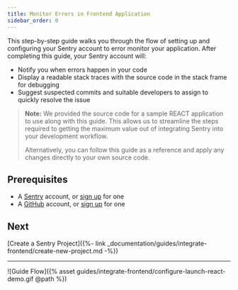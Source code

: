 ```yaml
---
title: Monitor Errors in Frontend Application
sidebar_order: 0
---
```


This step-by-step guide walks you through the flow of setting up and configuring your Sentry account to error monitor your application.  After completing this guide, your Sentry account will: 
- Notify you when errors happen in your code
- Display a readable stack traces with the source code in the stack frame for debugging
- Suggest suspected commits and suitable developers to assign to quickly resolve the issue

> **Note:**  We provided the source code for a sample REACT application to use along with this guide. This allows us to streamline the steps required to getting the maximum value out of integrating Sentry into your development workflow.
>
> Alternatively, you can follow this guide as a reference and apply any changes directly to your own source code. 



## Prerequisites
- A [Sentry](https://sentry.io) account, or [sign up](https://sentry.io/signup/) for one
- A [GitHub](https://github.com/) account, or [sign up](https://github.com/join) for one


## Next
[Create a Sentry Project]({%- link _documentation/guides/integrate-frontend/create-new-project.md -%})

***

![Guide Flow]({% asset guides/integrate-frontend/configure-launch-react-demo.gif @path %})
